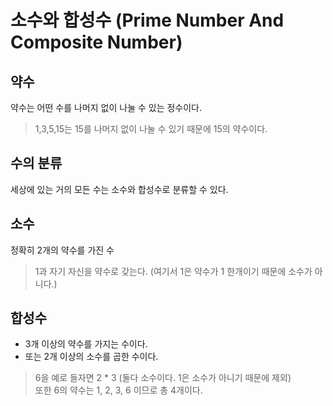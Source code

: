 # 소수와 합성수 (Prime Number And Composite Number)

## 약수
약수는 어떤 수를 나머지 없이 나눌 수 있는 정수이다.
> 1,3,5,15는 15를 나머지 없이 나눌 수 있기 때문에 15의 약수이다.
## 수의 분류
세상에 있는 거의 모든 수는 소수와 합성수로 분류할 수 있다.
## 소수
정확히 2개의 약수를 가진 수   
> 1과 자기 자신을 약수로 갖는다. (여기서 1은 약수가 1 한개이기 때문에 소수가 아니다.)
## 합성수
* 3개 이상의 약수를 가지는 수이다.
* 또는 2개 이상의 소수를 곱한 수이다.
> 6을 예로 들자면 2 * 3 (둘다 소수이다. 1은 소수가 아니기 때문에 제외)   
> 또한 6의 약수는 1, 2, 3, 6 이므로 총 4개이다.